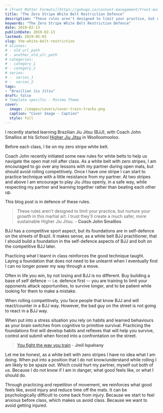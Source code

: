 ```yaml
---
# [Front Matter Formats](https://gohugo.io/content-management/front-matter/)
title: "The Zero Stripe White Belt Restriction Defence"
description: "These rules aren't designed to limit your practice, but nurture your growth in this martial art. I trust they'll create a much safer, more sustainable Higher Jiu Jitsu. - Coach John Smallios"
keywords: "The Zero Stripe White Belt Restriction Defence"
date: 2019-02-13
publishDate: 2019-02-13
lastmod: 2019-05-03
slug: the-white-belt-restriction
# aliases:
# - old_url_path
# - another_old_ulr_path
# categories:
# - category_1
# - category_2
# series:
# -  series_1
# -  series_2
tags:
- "Brazilian Jiu Jitsu"
draft: false
# Template specific - Minimo Theme
cover:
  image: /images/covers/cover-train-tracks.png
  caption: "Cover Image - Caption"
  style: full
---
```


I recently started learning Brazilian Jiu Jitsu (BJJ), with Coach John Smallios at his School [Higher Jiu Jitsu](https://higherjiujitsu.com.au/) in Woolloomooloo.

Before each class, I tie on my zero stripe white belt.

Coach John recently initiated some new rules for white belts to help us navigate the open mat roll after class. As a white belt with zero stripes, I am encouraged to go over any lessons with my partner during open mats, but should avoid rolling competitively. Once I have one stripe I can start to practice technique with a little resistance from my partner. At two stripes and above I am encourage to play Jiu Jitsu openly, in a safe way, while respecting my partner and learning together rather than beating each other up.

This blog post is in defence of these rules.

> These rules aren't designed to limit your practice, but nurture your growth in this martial art. I trust they'll create a much safer, more sustainable Higher Jiu Jitsu. - **Coach John Smallios**

BJJ has a competitive sport aspect, but its foundations are in self-defence on the streets of Brazil.  It makes sense, as a white belt BJJ practitioner, that I should build a foundation in the self-defence aspects of BJJ and bolt on the competitive BJJ later.

Practicing what I learnt in class reinforces the good technique taught. Laying a foundation that does not need to be unlearnt when I eventually find I can no longer power my way through a move.

Often in life you win, by not losing and BJJ is no different. Buy building a base of self defence -- i.e. defence first -- you are training to limit your opponents attack opportunities, to survive longer, and to be patient while looking for them to make a mistake.

When rolling competitively, you face people that know BJJ and will react/counter in a BJJ way. However, the bad guy on the street is not going to react in a BJJ way.

When put into a stress situation you rely on habits and learned behaviours as your brain switches from cognitive to primitive survival. Practicing the foundations first will develop habits and reflexes that will help you survive, control and submit when forced into a confrontation on the street.

> [You fight the way you train](https://anchor.fm/hjjstoriesshow/episodes/018-Start-with-Why-w-Jamil-Ispahany-e35ir2/a-a1pm8c) - **Jmil Ispahany**

Let me be honest, as a white belt with zero stripes I have no idea what I am doing. When put into a position that I do not know/understand while rolling I am likely to be spaze out. Which could hurt my partner, myself out both of us. Because I do not know if I am in danger, what good feels like, or what I should do.

Through practicing and repetition of movement, we reinforces what good feels like, avoid injury and reduce time off the mats. It can be psychologically difficult to come back from injury. Because we start to feel anxious before class, which makes us avoid class.  Because we want to avoid getting injured.
